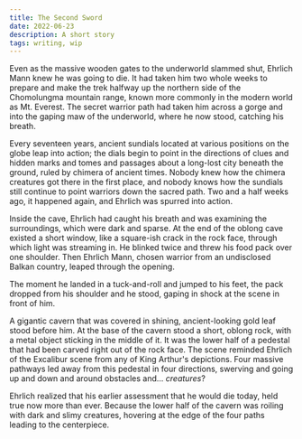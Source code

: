 ```yaml
---
title: The Second Sword
date: 2022-06-23
description: A short story
tags: writing, wip
---
```

Even as the massive wooden gates to the underworld slammed shut, Ehrlich Mann knew he was going to die. It had taken him two whole weeks to prepare and make the trek halfway up the northern side of the Chomolungma mountain range, known more commonly in the modern world as Mt. Everest. The secret warrior path had taken him across a gorge and into the gaping maw of the underworld, where he now stood, catching his breath.

Every seventeen years, ancient sundials located at various positions on the globe leap into action; the dials begin to point in the directions of clues and hidden marks and tomes and passages about a long-lost city beneath the ground, ruled by chimera of ancient times. Nobody knew how the chimera creatures got there in the first place, and nobody knows how the sundials still continue to point warriors down the sacred path. Two and a half weeks ago, it happened again, and Ehrlich was spurred into action.

Inside the cave, Ehrlich had caught his breath and was examining the surroundings, which were dark and sparse. At the end of the oblong cave existed a short window, like a square-ish crack in the rock face, through which light was streaming in. He blinked twice and threw his food pack over one shoulder. Then Ehrlich Mann, chosen warrior from an undisclosed Balkan country, leaped through the opening.

The moment he landed in a tuck-and-roll and jumped to his feet, the pack dropped from his shoulder and he stood, gaping in shock at the scene in front of him.

A gigantic cavern that was covered in shining, ancient-looking gold leaf stood before him. At the base of the cavern stood a short, oblong rock, with a metal object sticking in the middle of it. It was the lower half of a pedestal that had been carved right out of the rock face. The scene reminded Ehrlich of the Excalibur scene from any of King Arthur's depictions. Four massive pathways led away from this pedestal in four directions, swerving and going up and down and around obstacles and... *creatures*?

Ehrlich realized that his earlier assessment that he would die today, held true now more than ever. Because the lower half of the cavern was roiling with dark and slimy creatures, hovering at the edge of the four paths leading to the centerpiece.
